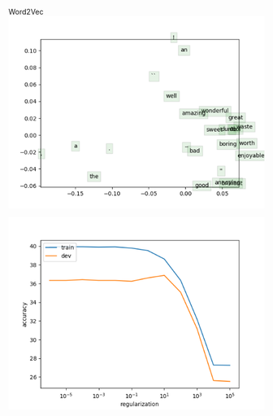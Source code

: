 Word2Vec
![Word Vectors](https://github.com/akash9182/CS224n/blob/master/assignment1/q3_word_vectors.png?raw=true "Optional Title")

![Errors that the model makes (with pretrained GloVe vectors)](https://github.com/akash9182/CS224n/blob/master/assignment1/q4_reg_v_acc.png?raw=true "Optional Title")
